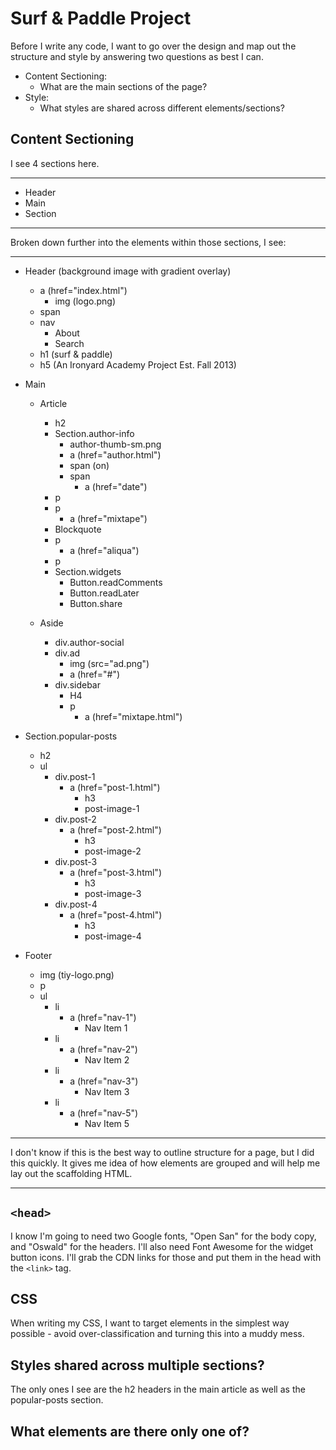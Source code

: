 # Surf & Paddle Project

Before I write any code, I want to go over the design and map out the structure and style by answering two questions as best I can. 

* Content Sectioning: 
  - What are the main sections of the page?
* Style: 
  - What styles are shared across different elements/sections?

## Content Sectioning
I see 4 sections here.

___

* Header 
* Main 
* Section 

___

 Broken down further into the elements within those sections, I see:

___

* Header (background image with gradient overlay)
  + a (href="index.html")
    + img (logo.png)
  - span 
  - nav 
    + About
    + Search
  - h1 (surf & paddle)
  - h5 (An Ironyard Academy Project Est. Fall 2013)
  
* Main 
  - Article
    + h2
    + Section.author-info
      * author-thumb-sm.png
      * a (href="author.html")
      * span (on)
      * span
        - a (href="date")
    + p
    + p
      * a (href="mixtape")
    + Blockquote
    + p
      * a (href="aliqua")
    + p
    + Section.widgets
      * Button.readComments
      * Button.readLater
      * Button.share
    
  - Aside
    + div.author-social
    + div.ad
      * img (src="ad.png")
      * a (href="#")
    + div.sidebar
      * H4
      * p
        - a (href="mixtape.html")

* Section.popular-posts
  - h2 
  - ul
    + div.post-1
      * a (href="post-1.html")
        - h3
        - post-image-1
    + div.post-2
      * a (href="post-2.html")
        - h3
        - post-image-2
    + div.post-3
      * a (href="post-3.html")
        - h3
        - post-image-3
    + div.post-4
      * a (href="post-4.html")
        - h3
        - post-image-4

* Footer
  - img (tiy-logo.png)
  - p 
  - ul
    + li 
      * a (href="nav-1")
        - Nav Item 1
    + li 
      * a (href="nav-2")
        - Nav Item 2
    + li
      * a (href="nav-3")
        - Nav Item 3
    + li
      * a (href="nav-5")
        - Nav Item 5

___

I don't know if this is the best way to outline structure for a page, but I did this quickly. It gives me idea of how elements are grouped and will help me lay out the scaffolding HTML.

___

## `<head>`
I know I'm going to need two Google fonts, "Open San" for the body copy, and "Oswald" for the headers. I'll also need Font Awesome for the widget button icons. I'll grab the CDN links for those and put them in the head with the `<link>` tag. 



## CSS

When writing my CSS, I want to target elements in the simplest way possible - avoid over-classification and turning this into a muddy mess. 

## Styles shared across multiple sections?

The only ones I see are the h2 headers in the main article as well as the popular-posts section. 

## What elements are there only one of?


